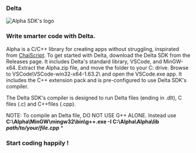 ### Delta

![Alpha SDK's logo](https://github.com/chatter-droid/Alpha/blob/main/alphasdklogo.png "Alpha SDK's logo")
### Write smarter code with Delta.

Alpha is a C/C++ library for creating apps without struggling, inspirated from [ChaiScript](https://chaiscript.com/).
To get started with Delta, download the Delta SDK from the Releases page. It includes Delta's standard library, VSCode, and MinGW-x64.
Extract the Alpha.zip file, and move the folder to your C: drive. Browse to VSCode\VSCode-win32-x64-1.63.2\ and open the VSCode.exe app. It includes the C++ extension pack and is pre-configured to use Delta SDK's compiler.

The Delta SDK's compiler is designed to run Delta files (ending in .dlt), C files (.c) and C++files (.cpp).


NOTE: To compile an Delta file, DO NOT USE G++ ALONE. Instead use **C:\Alpha\MinGW\mingw32\bin\g++.exe -I C:\Alpha\Alpha\lib _path/to/your/file.cpp_** *

### Start coding happily !
